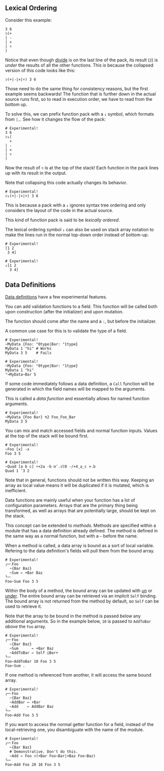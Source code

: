 ## Lexical Ordering


Consider this example:

```uiua
3 6
⊃(+
| -
| ×
| ÷
)
```
Notice that even though [divide](/docs/divide) is on the last line of the pack, its result (`2`) is *under* the results of all the other functions. This is because the collapsed version of this code looks like this:

```uiua
⊃(+|-|×|÷) 3 6
```

Those need to do the same thing for consistency reasons, but the first example seems backwards! The function that is further down in the actual source runs first, so to read in execution order, we have to read from the bottom up.

To solve this, we can prefix function pack with a `↓` symbol, which formats from `|,`. See how it changes the flow of the pack:

```uiua
# Experimental!
3 6
⊃↓(
  +
| -
| ×
| ÷
)
```
Now the result of `÷` is at the top of the stack! Each function in the pack lines up with its result in the output.

Note that collapsing this code actually changes its behavior.

```uiua
# Experimental!
⊃↓(+|-|×|÷) 3 6
```

This is because a pack with a `↓` ignores syntax tree ordering and only considers the layout of the code in the actual source.

This kind of function pack is said to be *lexically ordered*.

The lexical ordering symbol `↓` can also be used on stack array notation to make the lines run in the normal top-down order instead of bottom-up.

```uiua
# Experimental!
[1 2
 3 4]
```

```uiua
# Experimental!
↓[1 2
  3 4]
```

## Data Definitions

[Data definitions](/tutorial/datadefs) have a few experimental features.

You can add validation functions to a field. This function will be called both upon construction (after the initializer) and upon mutation.

The function should come after the name and a `:`, but before the initializer.

A common use case for this is to validate the type of a field.

```uiua should fail
# Experimental!
~MyData {Foo: °0type|Bar: °1type}
MyData 1 "hi" # Works
MyData 3 5    # Fails
```

```uiua should fail
# Experimental!
~MyData {Foo: °0type|Bar: °1type}
MyData 1 "hi"
°⊸MyData~Bar 5
```

If some code immediately follows a data definition, a `Call` function will be generated in which the field names will be mapped to the arguments.

This is called a *data function* and essentially allows for named function arguments.

```uiua
# Experimental!
~MyData {Foo Bar} ↯2 Foo_Foo_Bar
MyData 3 5
```

You can mix and match accessed fields and normal function inputs. Values at the top of the stack will be bound first.

```uiua
# Experimental!
~Foo [x] -x
Foo 3 5
```

```uiua
# Experimental!
~Quad [a b c] ÷×2a -b ⊟¯.√ℂ0 -/×4_a_c ×.b
Quad 1 ¯3 2
```

Note that in general, functions should not be written this way. Keeping an array as local value means it will be duplicated if it is mutated, which is inefficient.

Data functions are mainly useful when your function has a lot of configuration parameters. Arrays that are the primary thing being transformed, as well as arrays that are potentially large, should be kept on the stack.

This concept can be extended to *methods*. Methods are specified within a module that has a data definition already defined. The method is defined in the same way as a normal function, but with a `~` before the name.

When a method is called, a data array is bound as a sort of local variable. Refering to the data definition's fields will pull them from the bound array.

```uiua
# Experimental!
┌─╴Foo
  ~{Bar Baz}
  ~Sum ← +Bar Baz
└─╴
Foo~Sum Foo 3 5
```

Within the body of a method, the bound array can be updated with [un](/docs/un) or [under](/docs/under). The entire bound array can be retrieved via an implicit `Self` binding. The bound array is not returned from the method by default, so `Self` can be used to retrieve it.

Note that the array to be bound in the method is passed *below* any additional arguments. So in the example below, `10` is passed to `AddToBar` *above* the `Foo` array.

```uiua
# Experimental!
┌─╴Foo
  ~{Bar Baz}
  ~Sum      ← +Bar Baz
  ~AddToBar ← Self ⍜Bar+
└─╴
Foo~AddToBar 10 Foo 3 5
Foo~Sum .
```

If one method is referenced from another, it will access the same bound array.

```uiua
# Experimental!
┌─╴Foo
  ~{Bar Baz}
  ~AddBar ← +Bar
  ~Add    ← AddBar Baz
└─╴
Foo~Add Foo 3 5
```

If you want to access the normal getter function for a field, instead of the local-retrieving one, you disambiguate with the name of the module.

```uiua
# Experimental!
┌─╴Foo
  ~{Bar Baz}
  # Demonstrative. Don't do this.
  ~Add ← Foo ⊃(+Bar Foo~Bar|+Baz Foo~Baz)
└─╴
Foo~Add Foo 20 10 Foo 3 5
```